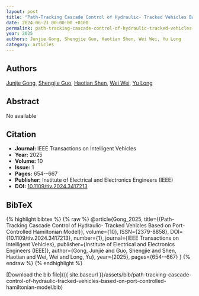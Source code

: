 ```yaml
---
layout: post
title: "Path-Tracking Cascade Control of Hydraulic- Tracked Vehicles Based on Port-Controlled Hamiltonian Model"
date: 2024-06-21 00:00:00 +0100
permalink: path-tracking-cascade-control-of-hydraulic-tracked-vehicles-based-on-port-controlled-hamiltonian-model
year: 2025
authors: Junjie Gong, Shengjie Guo, Haotian Shen, Wei Wei, Yu Long
category: articles
---
```

 
## Authors
[Junjie Gong](authors/junjie-gong), [Shengjie Guo](authors/shengjie-guo), [Haotian Shen](authors/haotian-shen), [Wei Wei](authors/wei-wei), [Yu Long](authors/yu-long)
 
## Abstract
No  available
 
## Citation
- **Journal:** IEEE Transactions on Intelligent Vehicles
- **Year:** 2025
- **Volume:** 10
- **Issue:** 1
- **Pages:** 654--667
- **Publisher:** Institute of Electrical and Electronics Engineers (IEEE)
- **DOI:** [10.1109/tiv.2024.3417213](https://doi.org/10.1109/tiv.2024.3417213)
 
## BibTeX
{% highlight bibtex %}
{% raw %}
@article{Gong_2025,
  title={{Path-Tracking Cascade Control of Hydraulic- Tracked Vehicles Based on Port-Controlled Hamiltonian Model}},
  volume={10},
  ISSN={2379-8858},
  DOI={10.1109/tiv.2024.3417213},
  number={1},
  journal={IEEE Transactions on Intelligent Vehicles},
  publisher={Institute of Electrical and Electronics Engineers (IEEE)},
  author={Gong, Junjie and Guo, Shengjie and Shen, Haotian and Wei, Wei and Long, Yu},
  year={2025},
  pages={654--667}
}
{% endraw %}
{% endhighlight %}
 
[Download the bib file]({{ site.baseurl }}/assets/bib/path-tracking-cascade-control-of-hydraulic-tracked-vehicles-based-on-port-controlled-hamiltonian-model.bib)
 
